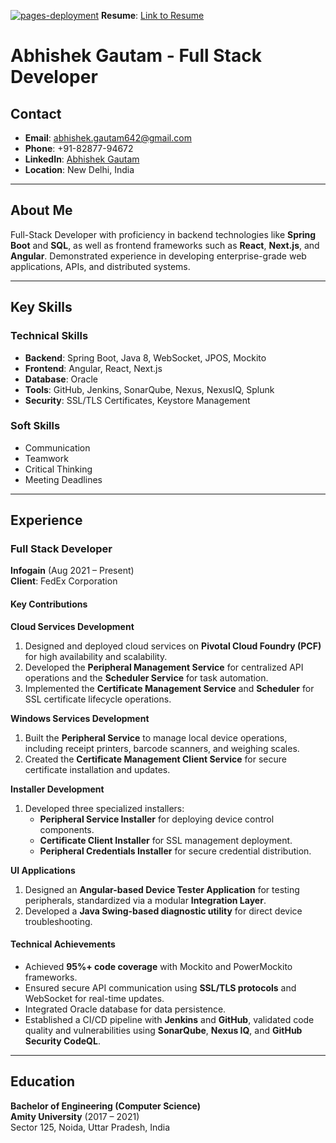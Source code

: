 [![pages-deployment](https://github.com/kehsihba12345/resume/actions/workflows/pages/pages-build-deployment/badge.svg?branch=master)](https://github.com/kehsihba12345/resume/actions/workflows/pages/pages-build-deployment)
**Resume**: [Link to Resume](kehsihba12345.github.io/resume)

# Abhishek Gautam - Full Stack Developer

## Contact  
- **Email**: [abhishek.gautam642@gmail.com](mailto:abhishek.gautam642@gmail.com)  
- **Phone**: +91-82877-94672  
- **LinkedIn**: [Abhishek Gautam](http://www.linkedin.com/in/abhishek-g-7b0849120)  
- **Location**: New Delhi, India  

---

## About Me  

Full-Stack Developer with proficiency in backend technologies like **Spring Boot** and **SQL**, as well as frontend frameworks such as **React**, **Next.js**, and **Angular**. Demonstrated experience in developing enterprise-grade web applications, APIs, and distributed systems.

---

## Key Skills  

### Technical Skills  
- **Backend**: Spring Boot, Java 8, WebSocket, JPOS, Mockito  
- **Frontend**: Angular, React, Next.js  
- **Database**: Oracle  
- **Tools**: GitHub, Jenkins, SonarQube, Nexus, NexusIQ, Splunk  
- **Security**: SSL/TLS Certificates, Keystore Management  

### Soft Skills  
- Communication  
- Teamwork  
- Critical Thinking  
- Meeting Deadlines  

---

## Experience  

### Full Stack Developer  
**Infogain** (Aug 2021 – Present)  
**Client**: FedEx Corporation  

#### Key Contributions  

**Cloud Services Development**  
1. Designed and deployed cloud services on **Pivotal Cloud Foundry (PCF)** for high availability and scalability.  
2. Developed the **Peripheral Management Service** for centralized API operations and the **Scheduler Service** for task automation.  
3. Implemented the **Certificate Management Service** and **Scheduler** for SSL certificate lifecycle operations.  

**Windows Services Development**  
1. Built the **Peripheral Service** to manage local device operations, including receipt printers, barcode scanners, and weighing scales.  
2. Created the **Certificate Management Client Service** for secure certificate installation and updates.  

**Installer Development**  
1. Developed three specialized installers:  
   - **Peripheral Service Installer** for deploying device control components.  
   - **Certificate Client Installer** for SSL management deployment.  
   - **Peripheral Credentials Installer** for secure credential distribution.  

**UI Applications**  
1. Designed an **Angular-based Device Tester Application** for testing peripherals, standardized via a modular **Integration Layer**.  
2. Developed a **Java Swing-based diagnostic utility** for direct device troubleshooting.  

#### Technical Achievements  
- Achieved **95%+ code coverage** with Mockito and PowerMockito frameworks.  
- Ensured secure API communication using **SSL/TLS protocols** and WebSocket for real-time updates.  
- Integrated Oracle database for data persistence.  
- Established a CI/CD pipeline with **Jenkins** and **GitHub**, validated code quality and vulnerabilities using **SonarQube**, **Nexus IQ**, and **GitHub Security CodeQL**.  

---

## Education  

**Bachelor of Engineering (Computer Science)**  
**Amity University** (2017 – 2021)  
Sector 125, Noida, Uttar Pradesh, India  
